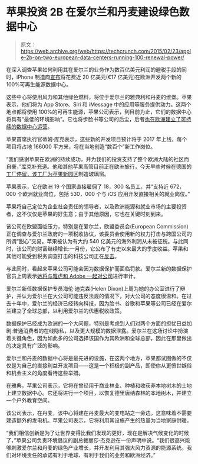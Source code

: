 # 苹果投资 2B 在爱尔兰和丹麦建设绿色数据中心

> 原文：<https://web.archive.org/web/https://techcrunch.com/2015/02/23/apple-2b-on-two-european-data-centers-running-100-renewal-power/>

在深入调查苹果如何利用其在爱尔兰的业务作为数百亿美元利润的避税手段的同时，iPhone 制造商[宣布](https://web.archive.org/web/20221207182124/http://www.apple.com/pr/library/2015/02/23Apple-to-Invest-1-7-Billion-in-New-European-Data-Centres.html)将花费近 20 亿美元(€17 亿美元)在欧洲开发两个新的 100%可再生能源数据中心。

这些中心将使用风力和其他绿色燃料，将位于爱尔兰的雅典利和丹麦的维堡。苹果表示，他们将为 App Store、Siri 和 iMessage 中的应用等服务提供动力。这两个地点都将使用 100%的可再生能源，苹果公司表示，到目前为止，它们的数据中心将具有“最低的环境影响”。它也将步脸书等公司的后尘，后者[也在欧洲建立了可持续的数据中心运营](https://web.archive.org/web/20221207182124/http://www.bbc.co.uk/news/business-22879160)。

苹果首席执行官蒂姆·库克表示，这些新的开发项目预计将于 2017 年上线，每个项目将占地 166000 平方米，将在当地创造“数百个”新工作岗位。

“我们感谢苹果在欧洲的持续成功，并为我们的投资支持了整个欧洲大陆的社区而自豪，”库克补充道。他和其他苹果高管目前正在欧洲旅行，今天早些时候在德国的[工厂停留，该工厂为苹果新园区](https://web.archive.org/web/20221207182124/https://twitter.com/CDernbach/status/569790147971166208)制造玻璃窗。

苹果表示，它在欧洲 19 个国家直接雇佣了 18，300 名员工，并“支持近 672，000 个欧洲就业岗位，包括 530，000 个与 iOS 应用开发直接相关的就业岗位。”

苹果将自己定位为企业社会责任的领导者，以及欧洲能源和就业市场的主要投资者，这不仅仅是苹果的好生意；由于其他原因，它也在关键时刻到来。

该公司在欧盟面临压力，特别是在爱尔兰，欧盟委员会(European Commission)正在调查与爱尔兰政府的一项税收协议，该委员会使用新的权力打击与跨国公司的所谓“甜心”交易。苹果被认为有大约 540 亿美元的海外利润从未被征税。与此同时，该公司的财富继续增长:一月份，它公布了有史以来最大的季度收益。苹果和其他可能受到税务调查打击的科技公司正在[反击](https://web.archive.org/web/20221207182124/http://www.theguardian.com/business/2015/jan/21/us-tech-tax-avoidance-google-amazon-apple)。

与此同时，看起来苹果公司可能会因为数据保护而面临罚款。爱尔兰新的数据保护官员上周表示[她将与雅虎和 Adobe 一起对公司](https://web.archive.org/web/20221207182124/http://www.reuters.com/article/2015/02/19/us-eu-dataprotection-ireland-interview-idUSKBN0LL1PF20150219?feedType=RSS&feedName=technologyNews)进行审计。

爱尔兰新任数据保护专员海伦·迪克森(Helen Dixon)上周为她的办公室进行了辩护，并认为爱尔兰在大公司可能违反法规的情况下，对大公司的态度很温和。在过去十年中，爱尔兰的经济已经转向科技，因为脸书、谷歌和苹果等公司已经在爱尔兰建立了全球总部，以利用爱尔兰的优惠税收政策。

数据保护已经成为欧洲的一个大问题，特别是考虑到人们对两个方面的担忧日益加剧:普通消费者的在线隐私，以及更大规模的数据泄露。爱尔兰在这场讨论中扮演着关键角色，因为如此多的公司选择该国作为其欧洲和全球总部，因此在那里做出的决定具有广泛的影响。

爱尔兰和丹麦的数据中心将是最先进的设施，在这两个地方，苹果都试图做的不仅仅是为自己的直接利益开发项目——这是一个积极的副产品，即使你从更愤世嫉俗和机会主义的角度看待这些举措。

在雅典，苹果公司表示，它将在曾经用于商业林业、种植和收获非本地树木的土地上建立数据中心。它还将进行一个项目，以恢复德里唐纳森林的本地树木，并建立一个户外教育空间。

该公司表示，在丹麦，该中心将建在丹麦最大的变电站之一旁边。这意味着不需要建造额外的发电机。苹果公司表示，它将利用其设施产生的热量为当地家庭供暖。

“我们相信创新是为了让世界变得比我们发现的更好，现在是解决气候变化的时候了，”苹果公司负责环境倡议的副总裁丽莎·杰克逊在一份声明中说。“我们很高兴能够刺激爱尔兰和丹麦的绿色产业增长，并开发利用其强大风力资源的能源系统。我们对环境责任的承诺有利于地球、有利于我们的业务和欧洲经济。”